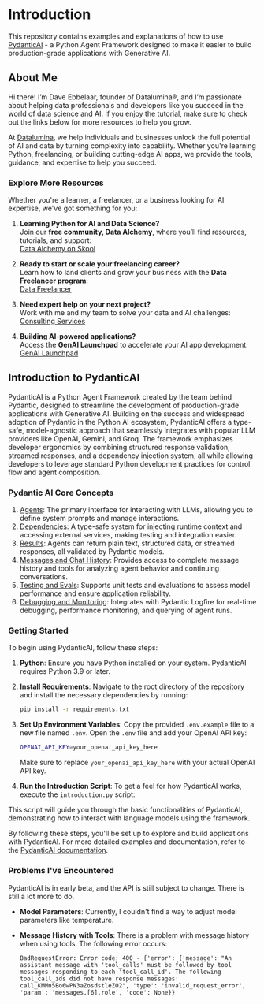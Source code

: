 # Introduction

This repository contains examples and explanations of how to use [PydanticAI](https://ai.pydantic.dev/) - a Python Agent Framework designed to make it easier to build production-grade applications with Generative AI.

## About Me

Hi there! I’m Dave Ebbelaar, founder of Datalumina®, and I’m passionate about helping data professionals and developers like you succeed in the world of data science and AI. If you enjoy the tutorial, make sure to check out the links below for more resources to help you grow.

At [Datalumina](https://www.datalumina.com/), we help individuals and businesses unlock the full potential of AI and data by turning complexity into capability. Whether you're learning Python, freelancing, or building cutting-edge AI apps, we provide the tools, guidance, and expertise to help you succeed.

### Explore More Resources

Whether you're a learner, a freelancer, or a business looking for AI expertise, we've got something for you:

1. **Learning Python for AI and Data Science?**  
   Join our **free community, Data Alchemy**, where you’ll find resources, tutorials, and support:  
   [Data Alchemy on Skool](https://www.skool.com/data-alchemy)

2. **Ready to start or scale your freelancing career?**  
   Learn how to land clients and grow your business with the **Data Freelancer program**:  
   [Data Freelancer](https://www.datalumina.com/data-freelancer)

3. **Need expert help on your next project?**  
   Work with me and my team to solve your data and AI challenges:  
   [Consulting Services](https://www.datalumina.com/solutions)

4. **Building AI-powered applications?**  
   Access the **GenAI Launchpad** to accelerate your AI app development:  
   [GenAI Launchpad](https://launchpad.datalumina.com/)

## Introduction to PydanticAI

PydanticAI is a Python Agent Framework created by the team behind Pydantic, designed to streamline the development of production-grade applications with Generative AI. Building on the success and widespread adoption of Pydantic in the Python AI ecosystem, PydanticAI offers a type-safe, model-agnostic approach that seamlessly integrates with popular LLM providers like OpenAI, Gemini, and Groq. The framework emphasizes developer ergonomics by combining structured response validation, streamed responses, and a dependency injection system, all while allowing developers to leverage standard Python development practices for control flow and agent composition.

### Pydantic AI Core Concepts

1. [Agents](https://ai.pydantic.dev/agents/): The primary interface for interacting with LLMs, allowing you to define system prompts and manage interactions.
2. [Dependencies](https://ai.pydantic.dev/dependencies/): A type-safe system for injecting runtime context and accessing external services, making testing and integration easier.
3. [Results](https://ai.pydantic.dev/results/): Agents can return plain text, structured data, or streamed responses, all validated by Pydantic models.
4. [Messages and Chat History](https://ai.pydantic.dev/message-history/): Provides access to complete message history and tools for analyzing agent behavior and continuing conversations.
5. [Testing and Evals](https://ai.pydantic.dev/testing-evals/): Supports unit tests and evaluations to assess model performance and ensure application reliability.
6. [Debugging and Monitoring](https://ai.pydantic.dev/logfire/): Integrates with Pydantic Logfire for real-time debugging, performance monitoring, and querying of agent runs.

### Getting Started

To begin using PydanticAI, follow these steps:

1. **Python**: Ensure you have Python installed on your system. PydanticAI requires Python 3.9 or later.

2. **Install Requirements**: Navigate to the root directory of the repository and install the necessary dependencies by running:

    ```bash
    pip install -r requirements.txt
    ```

3. **Set Up Environment Variables**: Copy the provided `.env.example` file to a new file named `.env`. Open the `.env` file and add your OpenAI API key:

    ```bash
    OPENAI_API_KEY=your_openai_api_key_here
    ```

    Make sure to replace `your_openai_api_key_here` with your actual OpenAI API key.

4. **Run the Introduction Script**: To get a feel for how PydanticAI works, execute the `introduction.py` script:


This script will guide you through the basic functionalities of PydanticAI, demonstrating how to interact with language models using the framework.

By following these steps, you'll be set up to explore and build applications with PydanticAI. For more detailed examples and documentation, refer to the [PydanticAI documentation](https://ai.pydantic.dev/).

### Problems I've Encountered

PydanticAI is in early beta, and the API is still subject to change. There is still a lot more to do.

- **Model Parameters**: Currently, I couldn't find a way to adjust model parameters like temperature.

- **Message History with Tools**: There is a problem with message history when using tools. The following error occurs:

  ```
  BadRequestError: Error code: 400 - {'error': {'message': "An assistant message with 'tool_calls' must be followed by tool messages responding to each 'tool_call_id'. The following tool_call_ids did not have response messages: call_KMMn5Bo6wPN3aZosdstleZO2", 'type': 'invalid_request_error', 'param': 'messages.[6].role', 'code': None}}
  ```
